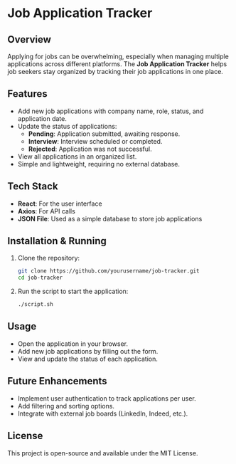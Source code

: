 # Job Application Tracker

## Overview
Applying for jobs can be overwhelming, especially when managing multiple applications across different platforms. The **Job Application Tracker** helps job seekers stay organized by tracking their job applications in one place.

## Features
- Add new job applications with company name, role, status, and application date.
- Update the status of applications:
  - **Pending**: Application submitted, awaiting response.
  - **Interview**: Interview scheduled or completed.
  - **Rejected**: Application was not successful.
- View all applications in an organized list.
- Simple and lightweight, requiring no external database.

## Tech Stack
- **React**: For the user interface
- **Axios**: For API calls
- **JSON File**: Used as a simple database to store job applications

## Installation & Running
1. Clone the repository:
   ```sh
   git clone https://github.com/yourusername/job-tracker.git
   cd job-tracker
   ```
2. Run the script to start the application:
   ```sh
   ./script.sh
   ```

## Usage
- Open the application in your browser.
- Add new job applications by filling out the form.
- View and update the status of each application.

## Future Enhancements
- Implement user authentication to track applications per user.
- Add filtering and sorting options.
- Integrate with external job boards (LinkedIn, Indeed, etc.).

## License
This project is open-source and available under the MIT License.
